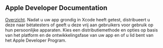 ## Apple Developer Documentation


[Overzicht](https://developer.apple.com/documentation/xcode/distributing_your_app_for_beta_testing_and_releases).
Nadat u uw app grondig in Xcode heeft getest, distribueert u deze naar bètatesters 
of geeft u deze vrij aan gebruikers voor gebruik op hun persoonlijke apparaten. 
Kies een distributiemethode en opties op basis van het platform 
en de ontwikkelingsfase van uw app en of u lid bent van het Apple Developer Program.
